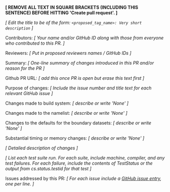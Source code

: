 **[ REMOVE ALL TEXT IN SQUARE BRACKETS (INCLUDING THIS SENTENCE) BEFORE HITTING 'Create pull request'. ]**

_[ Edit the title to be of the form: `<proposed_tag_name>: Very short description` ]_

Contributors: _[ Your name and/or GitHub ID along with those from everyone who contributed to this PR. ]_

Reviewers: _[ Put in proposed reviewers names / GitHub IDs ]_

Summary: _[ One-line summary of changes introduced in this PR and/or reason for the PR ]_

Github PR URL: _[ add this once PR is open but erase this text first ]_

Purpose of changes: _[ Include the issue number and title text for each relevant GitHub issue ]_

Changes made to build system: _[ describe or write 'None' ]_

Changes made to the namelist: _[ describe or write 'None' ]_

Changes to the defaults for the boundary datasets: _[ describe or write 'None' ]_

Substantial timing or memory changes: _[ describe or write 'None' ]_

_[ Detailed description of changes ]_

_[ List each test suite run. For each suite, include machine, compiler, and any test failures.
  For each failure, include the contents of TestStatus or the output from cs.status.testid for that test ]_

Issues addressed by this PR: _[ For each issue include a [GitHub issue entry](https://docs.github.com/en/issues/tracking-your-work-with-issues/linking-a-pull-request-to-an-issue), one per line. ]_
